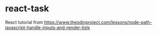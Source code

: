 # react-task
React tutorial from https://www.theodinproject.com/lessons/node-path-javascript-handle-inputs-and-render-lists

